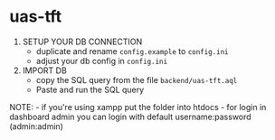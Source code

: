 # uas-tft

1. SETUP YOUR DB CONNECTION
    - duplicate and rename `config.example` to `config.ini`
    - adjust your db config in `config.ini`
2. IMPORT DB 
    - copy the SQL query from the file `backend/uas-tft.aql`
    - Paste and run the SQL query

NOTE: 
    - if you're using xampp put the folder into htdocs
    - for login in dashboard admin you can login with default username:password (admin:admin)